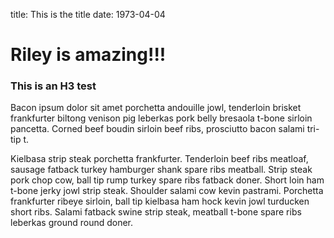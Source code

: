 title: This is the title
date: 1973-04-04

# Riley is amazing!!!

### This is an H3 test

Bacon ipsum dolor sit amet porchetta andouille jowl, tenderloin brisket frankfurter biltong venison pig leberkas pork belly bresaola t-bone sirloin pancetta. Corned beef boudin sirloin beef ribs, prosciutto bacon salami tri-tip t.

Kielbasa strip steak porchetta frankfurter. Tenderloin beef ribs meatloaf, sausage fatback turkey hamburger shank spare ribs meatball. Strip steak pork chop cow, ball tip rump turkey spare ribs fatback doner. Short loin ham t-bone jerky jowl strip steak. Shoulder salami cow kevin pastrami. Porchetta frankfurter ribeye sirloin, ball tip kielbasa ham hock kevin jowl turducken short ribs. Salami fatback swine strip steak, meatball t-bone spare ribs leberkas ground round doner.